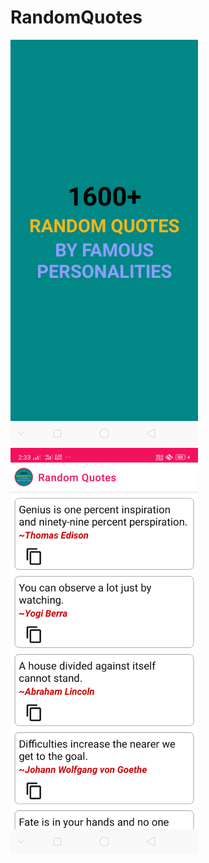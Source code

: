 # RandomQuotes
<img src="Screenshots/splashScreen.png" height="650"/>
<img src="Screenshots/Main.png" height="650"/>
